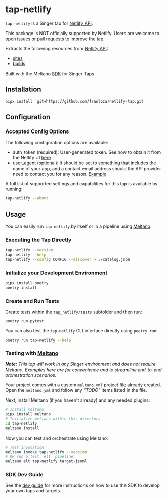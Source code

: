 # tap-netlify

`tap-netlify` is a Singer tap for [Netlify API](https://docs.netlify.com/api/get-started/).

This package is NOT officially supported by Netlify. Users are welcome to open issues or pull requests to improve the tap.

Extracts the following resources from [Netlify API](https://open-api.netlify.com/):
- [sites](https://open-api.netlify.com/#operation/listSites)
- [builds](https://open-api.netlify.com/#operation/listSiteBuilds)

Built with the Meltano [SDK](https://gitlab.com/meltano/sdk) for Singer Taps.

## Installation

```bash
pipx install  git+https://github.com/franloza/netlify-tap.git
```

## Configuration

### Accepted Config Options

The following configuration options are available:

- auth_token (required): User-generated token. See how to obtain it from the Netlify UI [here](https://docs.netlify.com/cli/get-started/#obtain-a-token-in-the-netlify-ui)
- user_agent (optional): It should be set to something that includes the name of your app, and a contact email address should the API provider need to contact you for any reason. [Example](https://docs.netlify.com/api/get-started/#make-a-request)

A full list of supported settings and capabilities for this
tap is available by running:

```bash
tap-netlify --about
```

## Usage

You can easily run `tap-netlify` by itself or in a pipeline using [Meltano](www.meltano.com).

### Executing the Tap Directly

```bash
tap-netlify --version
tap-netlify --help
tap-netlify --config CONFIG --discover > ./catalog.json
```

### Initialize your Development Environment

```bash
pipx install poetry
poetry install
```

### Create and Run Tests

Create tests within the `tap_netlify/tests` subfolder and
  then run:

```bash
poetry run pytest
```

You can also test the `tap-netlify` CLI interface directly using `poetry run`:

```bash
poetry run tap-netlify --help
```

### Testing with [Meltano](https://www.meltano.com)

_**Note:** This tap will work in any Singer environment and does not require Meltano.
Examples here are for convenience and to streamline end-to-end orchestration scenarios._

Your project comes with a custom `meltano.yml` project file already created. Open the `meltano.yml` and follow any _"TODO"_ items listed in
the file.

Next, install Meltano (if you haven't already) and any needed plugins:

```bash
# Install meltano
pipx install meltano
# Initialize meltano within this directory
cd tap-netlify
meltano install
```

Now you can test and orchestrate using Meltano:

```bash
# Test invocation:
meltano invoke tap-netlify --version
# OR run a test `elt` pipeline:
meltano elt tap-netlify target-jsonl
```

### SDK Dev Guide

See the [dev guide](https://sdk.meltano.com/en/latest/dev_guide.html) for more instructions on how to use the SDK to 
develop your own taps and targets.
